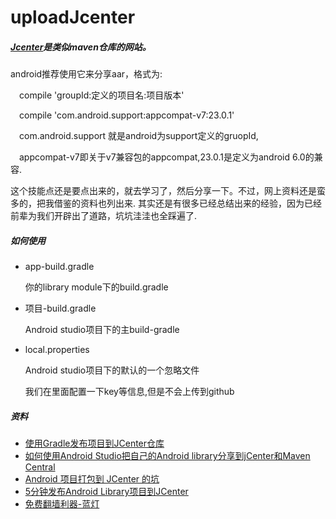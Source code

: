 # uploadJcenter
##### [Jcenter](https://bintray.com/bintray/jcenter)是类似maven仓库的网站。

android推荐使用它来分享aar，格式为:

&emsp;compile 'groupId:定义的项目名:项目版本'

&emsp;compile 'com.android.support:appcompat-v7:23.0.1'

&emsp;com.android.support 就是android为support定义的gruopId,

&emsp;appcompat-v7即关于v7兼容包的appcompat,23.0.1是定义为android 6.0的兼容.

这个技能点还是要点出来的，就去学习了，然后分享一下。不过，网上资料还是蛮多的，把我借鉴的资料也列出来.
其实还是有很多已经总结出来的经验，因为已经前辈为我们开辟出了道路，坑坑洼洼也全踩遍了.


##### 如何使用

- app-build.gradle

  你的library module下的build.gradle
- 项目-build.gradle

  Android studio项目下的主build-gradle
- local.properties

  Android studio项目下的默认的一个忽略文件
  
  我们在里面配置一下key等信息,但是不会上传到github

##### 资料

- [使用Gradle发布项目到JCenter仓库](http://rocko.xyz/2015/02/02/使用Gradle发布项目到JCenter仓库/)
- [如何使用Android Studio把自己的Android library分享到jCenter和Maven Central](http://www.jcodecraeer.com/a/anzhuokaifa/androidkaifa/2015/0623/3097.html) 
- [Android 项目打包到 JCenter 的坑](http://www.jcodecraeer.com/a/anzhuokaifa/Android_Studio/2015/0515/2873.html)
- [5分钟发布Android Library项目到JCenter](https://github.com/xiaopansky/android-library-publish-to-jcenter)
- [免费翻墙利器-蓝灯](https://getlantern.org/)

